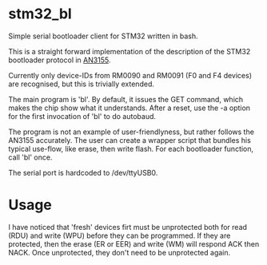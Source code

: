# stm32_bl

Simple serial bootloader client for STM32 written in bash.

This is a straight forward implementation of the description of the STM32 bootloader protocol in [AN3155](https://www.st.com/resource/en/application_note/cd00264342-usart-protocol-used-in-the-stm32-bootloader-stmicroelectronics.pdf).


Currently only device-IDs from RM0090 and RM0091 (F0 and F4 devices) are recognised, but this is trivially extended.

The main program is 'bl'. By default, it issues the GET command, which makes the chip show what it understands.
After a reset, use the -a option for the first invocation of 'bl' to do autobaud.

The program is not an example of user-friendlyness, but rather follows the AN3155 accurately. The user can create a wrapper script that bundles his typical use-flow, like erase, then write flash. For each bootloader function, call 'bl' once.

The serial port is hardcoded to /dev/ttyUSB0.

# Usage

I have noticed that 'fresh' devices firt must be unprotected both for read (RDU) and write (WPU) before they can be programmed. If they are protected, then the erase (ER or EER) and write (WM) will respond ACK then NACK. Once unprotected, they don't need to be unprotected again.
